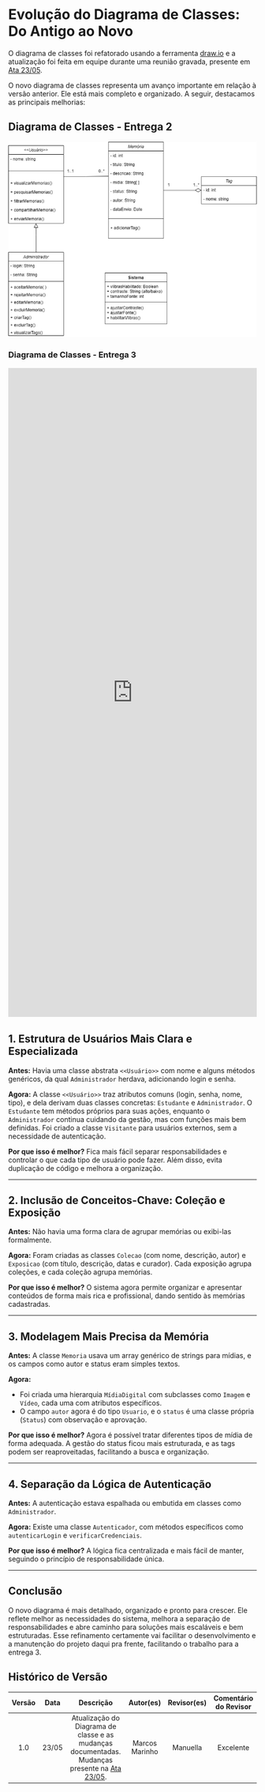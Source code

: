 # Evolução do Diagrama de Classes: Do Antigo ao Novo

O diagrama de classes foi refatorado usando a ferramenta [draw.io](https://app.diagrams.net/) e a atualização foi feita em equipe durante uma reunião gravada, presente em [Ata 23/05](/AtasDeReunião/reuniao2305.md).

O novo diagrama de classes representa um avanço importante em relação à versão anterior. Ele está mais completo e organizado. A seguir, destacamos as principais melhorias:

## Diagrama de Classes - Entrega 2

![Diagrama de Clases - Entrega 2](../assets/Diagrama_Classes_antigo.png)

### Diagrama de Classes - Entrega 3

<iframe frameborder="0" style="width:100%;height:1314px;" src="https://viewer.diagrams.net/?tags=%7B%7D&lightbox=1&highlight=0000ff&edit=_blank&layers=1&nav=1&title=Diagrama_Classes.drawio&dark=0#Uhttps%3A%2F%2Fdrive.google.com%2Fuc%3Fid%3D1ANLGoMSh-q9ZrjE9yx2yXLP4Js2I2G6r%26export%3Ddownload"></iframe>

## 1. Estrutura de Usuários Mais Clara e Especializada

**Antes:** Havia uma classe abstrata `<<Usuário>>` com nome e alguns métodos genéricos, da qual `Administrador` herdava, adicionando login e senha.

**Agora:** A classe `<<Usuário>>` traz atributos comuns (login, senha, nome, tipo), e dela derivam duas classes concretas: `Estudante` e `Administrador`. O `Estudante` tem métodos próprios para suas ações, enquanto o `Administrador` continua cuidando da gestão, mas com funções mais bem definidas. Foi criado a classe `Visitante` para usuários externos, sem a necessidade de autenticação. 

**Por que isso é melhor?**
Fica mais fácil separar responsabilidades e controlar o que cada tipo de usuário pode fazer. Além disso, evita duplicação de código e melhora a organização.

---

## 2. Inclusão de Conceitos-Chave: Coleção e Exposição

**Antes:** Não havia uma forma clara de agrupar memórias ou exibi-las formalmente.

**Agora:** Foram criadas as classes `Colecao` (com nome, descrição, autor) e `Exposicao` (com título, descrição, datas e curador). Cada exposição agrupa coleções, e cada coleção agrupa memórias.

**Por que isso é melhor?**
O sistema agora permite organizar e apresentar conteúdos de forma mais rica e profissional, dando sentido às memórias cadastradas.

---

## 3. Modelagem Mais Precisa da Memória

**Antes:** A classe `Memoria` usava um array genérico de strings para mídias, e os campos como autor e status eram simples textos.

**Agora:**

* Foi criada uma hierarquia `MídiaDigital` com subclasses como `Imagem` e `Vídeo`, cada uma com atributos específicos.
* O campo `autor` agora é do tipo `Usuario`, e o `status` é uma classe própria (`Status`) com observação e aprovação.

**Por que isso é melhor?**
Agora é possível tratar diferentes tipos de mídia de forma adequada. A gestão do status ficou mais estruturada, e as tags podem ser reaproveitadas, facilitando a busca e organização.

---

## 4. Separação da Lógica de Autenticação

**Antes:** A autenticação estava espalhada ou embutida em classes como `Administrador`.

**Agora:** Existe uma classe `Autenticador`, com métodos específicos como `autenticarLogin` e `verificarCredenciais`.

**Por que isso é melhor?**
A lógica fica centralizada e mais fácil de manter, seguindo o princípio de responsabilidade única.

---

## Conclusão

O novo diagrama é mais detalhado, organizado e pronto para crescer. Ele reflete melhor as necessidades do sistema, melhora a separação de responsabilidades e abre caminho para soluções mais escaláveis e bem estruturadas. Esse refinamento certamente vai facilitar o desenvolvimento e a manutenção do projeto daqui pra frente, facilitando o trabalho para a entrega 3.

## Histórico de Versão

| Versão | Data | Descrição | Autor(es) | Revisor(es) | Comentário do Revisor |
| :-: | :-: | :-: | :-: | :-: | :-: |
| 1.0 | 23/05 | Atualização do Diagrama de classe e as mudanças documentadas. Mudanças presente na [Ata 23/05](/AtasDeReunião/reuniao2305.md). | Marcos Marinho | Manuella | Excelente |